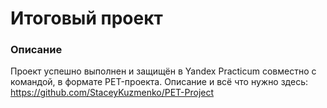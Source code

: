 # Итоговый проект

### Описание
Проект успешно выполнен и защищён в Yandex Practicum совместно с командой, в формате PET-проекта. Описание и всё что нужно здесь: https://github.com/StaceyKuzmenko/PET-Project
